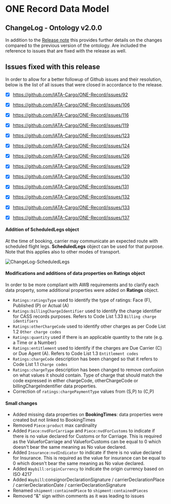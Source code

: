 # ONE Record Data Model
## ChangeLog - Ontology v2.0.0

In addition to the [Release note](https://github.com/IATA-Cargo/ONE-Record/blob/clambert-update2022/May-2022-standard-forCOTBendorsement/Data-Model/IATA-1R-DM-ReleaseNote-vCOTB-May2022.md) this provides further details on the changes compared to the previous version of the ontology.
Are included the reference to issues that are fixed with the release as well.

## Issues fixed with this release
In order to allow for a better followup of Github issues and their resolution, below is the list of all issues that were closed in accordance to the release.
 
- [x] https://github.com/IATA-Cargo/ONE-Record/issues/92
- [x] https://github.com/IATA-Cargo/ONE-Record/issues/106
- [x] https://github.com/IATA-Cargo/ONE-Record/issues/116
- [x] https://github.com/IATA-Cargo/ONE-Record/issues/119
- [x] https://github.com/IATA-Cargo/ONE-Record/issues/123
- [x] https://github.com/IATA-Cargo/ONE-Record/issues/124
- [x] https://github.com/IATA-Cargo/ONE-Record/issues/126
- [x] https://github.com/IATA-Cargo/ONE-Record/issues/129
- [x] https://github.com/IATA-Cargo/ONE-Record/issues/130
- [x] https://github.com/IATA-Cargo/ONE-Record/issues/131
- [x] https://github.com/IATA-Cargo/ONE-Record/issues/132
- [x] https://github.com/IATA-Cargo/ONE-Record/issues/133
- [x] https://github.com/IATA-Cargo/ONE-Record/issues/137


#### Addition of ScheduledLegs object
At the time of booking, carrier may communicate an expected route with scheduled flight legs. **ScheduledLegs** object can be used for that purpose.
Note that this applies also to other modes of transport.

![ChangeLog-ScheduledLegs](https://user-images.githubusercontent.com/58464775/161061355-18386241-1013-4e39-9f54-93d25dea660e.PNG)
 
#### Modifications and additions of data properties on Ratings object
In order to be more compliant with AWB requirements and to clarify each data property, some additional properties were added on **Ratings** object.
- `Ratings:ratingsType` used to identify the type of ratings: Face (F), Published (P) or Actual (A)
- `Ratings:billingChargeIdentifier` used to identify the charge identifier for CASS records purposes. Refers to Code List 1.33 `Billing charge identifiers`
- `Ratings:otherChargeCode` used to identify other charges as per Code List 1.2 `Other charge codes`
- `Ratings:quantity` used if there is an applicable quantity to the rate (e.g. a Time or a Number)
- `Ratings:entitlement` used to identify if the charges are Due Carrier (C) or Due Agent (A). Refers to Code List 1.3 `Entitlement codes`
- `Ratings:chargeCode` description has been changed so that it refers to Code List 1.1 `Charge codes`
- `Ratings:chargeType` description has been changed to remove confusion on what values it should contain. Type of charge that should match the code expressed in either chargeCode, otherChargeCode or billingChargeIndentifier data properties.
- Correction of `ratings:chargePaymentType` values from (S,P) to (C,P)

#### Small changes
- Added missing data properties on **BookingTimes**: data properties were created but not linked to BookingTimes
- Removed `Piece:product` max cardinality
- Added `Piece:nvdForCarriage` and `Piece:nvdForCustoms` to indicate if there is no value declared for Customs or for Carriage. This is required as the ValueforCarriage and ValueforCustoms can be equal to 0 which doesn't bear the same meaning as No value declared.
- Added `Insurance:nvdIndicator` to indicate if there is no value declared for Insurance. This is required as the value for insurance can be equal to 0 which doesn't bear the same meaning as No value declared.
- Added `Waybill:originCurrency` to indicate the origin currency based on ISO 4217
- Added `Waybill`:consignorDeclarationSignature / carrierDeclarationPlace / carrierDeclarationDate / carrierDeclarationSignature
- Renamed `shipment:containedPiece` to `shipment:containedPieces`
- Removed "&" sign within comments as it was leading to issues
